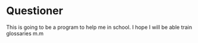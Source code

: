 # Questioner
This is going to be a program to help me in school. I hope I will be able train glossaries m.m
